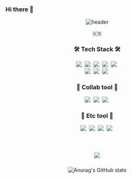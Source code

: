 ### Hi there 👋
<!--
**2Juzzang/2Juzzang** is a ✨ _special_ ✨ repository because its `README.md` (this file) appears on your GitHub profile.

Here are some ideas to get you started:

- 🔭 I’m currently working on ...
- 🌱 I’m currently learning ...
- 👯 I’m looking to collaborate on ...
- 🤔 I’m looking for help with ...
- 💬 Ask me about ...
- 📫 How to reach me: ...
- 😄 Pronouns: ...
- ⚡ Fun fact: ...
-->
<div align=center>

 
![header](https://capsule-render.vercel.app/api?type=soft&color=auto&height=150&section=header&text=JiHoonLee&fontSize=70&animation=twinkling)

<p align="center">🇰🇷</p>

<h3 align="center">🛠 Tech Stack 🛠</h3>

<!-- <p align="center"> Techs that I've used at least once </p> -->

<p align="center">
  <img src="https://img.shields.io/badge/React-61DAFB?style=flat-square&logo=React&logoColor=white"/></a>&nbsp 
  <img src="https://img.shields.io/badge/Redux-764ABC?style=flat-square&logo=Redux&logoColor=white"/></a>&nbsp
  <img src="https://img.shields.io/badge/HTML5-E34F26?style=flat-square&logo=HTML5&logoColor=white"/></a>&nbsp
  <img src="https://img.shields.io/badge/CSS3-1572B6?style=flat-square&logo=CSS3&logoColor=white"/></a>&nbsp
  <img src="https://img.shields.io/badge/JavaScript-F7DF1E?style=flat-square&logo=JavaScript&logoColor=white"/></a>&nbsp
  <br/>
  <img src="https://img.shields.io/badge/Firebase-FFCA28?style=flat-square&logo=Firebase&logoColor=white"/></a>&nbsp
  <img src="https://img.shields.io/badge/Tailwind CSS-06B6D4?style=flat-square&logo=Tailwind CSS&logoColor=white"/></a>&nbsp
  <img src="https://img.shields.io/badge/Styled components-DB7093?style=flat-square&logo=Styled components&logoColor=white"/></a>&nbsp
  <br>
</p>



<h3 align="center"> 🧸 Collab tool 🧸 </h3>
<p align="center">
 <img src="https://img.shields.io/badge/Github-181717?style=flat-square&logo=Github&logoColor=white"/></a>&nbsp 
 <img src="https://img.shields.io/badge/Slack-4A154B?style=flat-square&logo=Slack&logoColor=white"/></a>&nbsp 
 <img src="https://img.shields.io/badge/Figma-F24E1E?style=flat-square&logo=Figma&logoColor=white"/></a>&nbsp 
</p>

<h3 align="center"> 🎸 Etc tool 🎸 </h3>
<p align="center">
 <img src="https://img.shields.io/badge/Adobe Premiere Pro-9999FF?style=flat-square&logo=Adobe Premiere Pro&logoColor=white"/></a>&nbsp 
 <img src="https://img.shields.io/badge/Adobe After Effects-9999FF?style=flat-square&logo=Adobe After Effects&logoColor=white"/></a>&nbsp 
 <img src="https://img.shields.io/badge/Adobe Photoshop-31A8FF?style=flat-square&logo=Adobe Photoshop&logoColor=white"/></a>&nbsp 
 <img src="https://img.shields.io/badge/Adobe Illustrator-FF9A00?style=flat-square&logo=Adobe Illustrator&logoColor=white"/></a>&nbsp 
 
</p>
<br>

<p align="center">
    <img src="https://hits.seeyoufarm.com/api/count/incr/badge.svg?url=https%3A%2F%2Fgithub.com%2F2Juzzang&count_bg=%236BA4F8&title_bg=%230E1116&icon=github.svg&icon_color=%23FFFFFF&title=hits&edge_flat=false"
         style="height: auto; margin-left: 20px; margin-right: 20px; padding: 10px;"/>
</p>

![Anurag's GitHub stats](https://github-readme-stats.vercel.app/api?username=2Juzzang&show_icons=true&theme=radical)
</div
